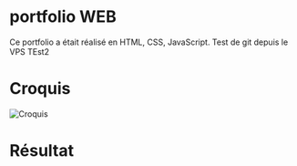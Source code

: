 # portfolio WEB
Ce portfolio a était réalisé en HTML, CSS, JavaScript.
Test de git depuis le VPS
TEst2

# Croquis
![Croquis](https://media.discordapp.net/attachments/671292077870415872/928760985991393280/Croquis_PF.png?width=500&height=830)

# Résultat

